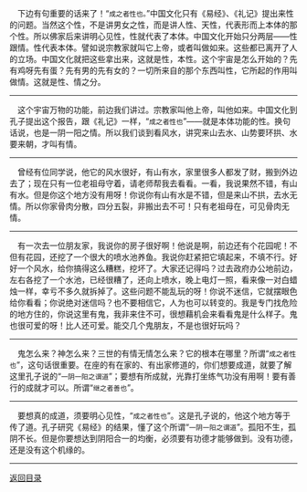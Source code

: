 &emsp;下边有句重要的话来了！“``成之者性也。``”中国文化只有《易经》、《礼记》提出来性的问题。当然这个性，不是讲男女之性，而是讲人性、天性，代表形而上本体的那个性。所以佛家后来讲明心见性，性就代表了本体。中国文化开始只分两层——性跟情。性代表本体。譬如说宗教家就叫它上帝，或者叫做如来。这些都已离开了人的立场。中国文化就把这些拿出来，这就是性，本性。这个宇宙是怎么开始的？先有鸡呀先有蛋？先有男的先有女的？一切所来自的那个东西叫性，它所起的作用叫做情。这就是性、情之分。
___
&emsp;这个宇宙万物的功能，前边我们讲过。宗教家叫他上帝，叫他如来。中国文化到孔子提出这个报告，跟《礼记》一样，“``成之者性也``”——就是本体功能的性。换句话说，也是一阴一阳之情。所以我们谈到看风水，讲究来山去水、山势要环拱、水要来朝，才叫有情。
___
&emsp;曾经有位同学说，他它的风水很好，有山有水，家里很多人都发了财，搬到外边去了；现在只有一位老祖母守着，请老师帮我去看看。一看，我说果然不错，有山有水。但是你这个地方没有用呀！你说你有山有水是不错，但是来山不拱，去水无情。所以你家骨肉分散，四分五裂，非搬出去不可！只有老祖母在，可见骨肉无情。
___
&emsp;有一次去一位朋友家，我说你的房子很好啊！他说是啊，前边还有个花园呢！不但有花园，还挖了一个很大的喷水池养鱼。我说你赶紧把它填起来，不填不行。好好一个风水，给你搞得这么糟糕，挖坏了。大家还记得吗？过去政府办公地前边，左右各挖了一个水池，已经很糟了，还向上喷水，晚上电灯一照，看来像一对白蜡烛一样，幸亏不多久就拆掉了。这些问题不能乱玩的呀！你说不迷信，它就摆眼色给你看看；你说绝对迷信吗？也不要相信它，人为也可以转变的。我是专门找危险的地方住的，你说这里有鬼，我非来住不可，很想藉机会来看看鬼是什么样子。鬼也很可爱的呀！比人还可爱。能交几个鬼朋友，不是也很好玩吗？
___
&emsp;鬼怎么来？神怎么来？三世的有情无情怎么来？它的根本在哪里？所谓“``成之者性也``”，这句话很重要。在座的有在家的、有出家修道的，你们想要成道，就要了解这里孔子说的“``一阴一阳之谓道``”；要想有所成就，光靠打坐练气功没有用啊！要有善行的成就才可以。所谓“``继之者善也``”。
___
&emsp;要想真的成道，须要明心见性，“``成之者性也``”。这是孔子说的，他这个地方等于传了道。孔子研究《易经》的结果，懂了这个所谓“``一阴一阳之谓道``”。孤阳不生，孤阴不长。但是你要想达到阴阳合一的均衡，必须要有功德才能够做到。没有功德，还是没有这个机缘的。
___
[返回目录](../../../master/README.md#目录)